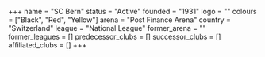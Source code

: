 +++
name = "SC Bern"
status = "Active"
founded = "1931"
logo = ""
colours = ["Black", "Red", "Yellow"]
arena = "Post Finance Arena"
country = "Switzerland"
league = "National League"
former_arena = ""
former_leagues = []
predecessor_clubs = []
successor_clubs = []
affiliated_clubs = []
+++
